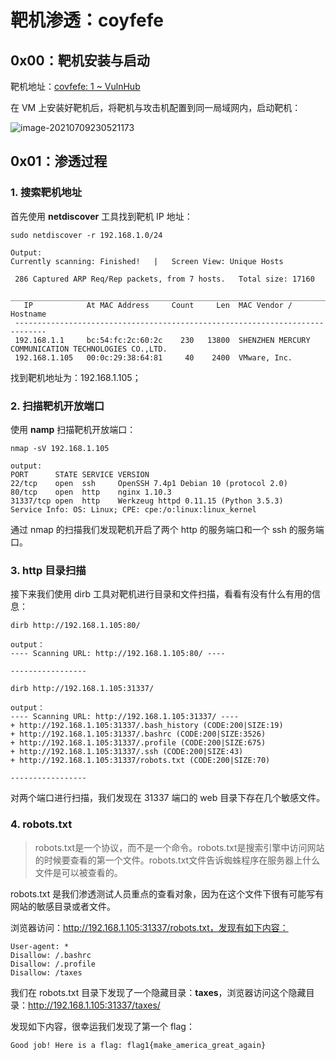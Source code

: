 # 靶机渗透：coyfefe

## 0x00：靶机安装与启动

靶机地址：[covfefe: 1 ~ VulnHub](https://www.vulnhub.com/entry/covfefe-1,199/)

在 VM 上安装好靶机后，将靶机与攻击机配置到同一局域网内，启动靶机：

![image-20210709230521173](https://pic.try-hard.cn/blog/image-20210709230521173.png)

## 0x01：渗透过程

### 1. 搜索靶机地址

首先使用 **netdiscover** 工具找到靶机 IP 地址：

```
sudo netdiscover -r 192.168.1.0/24

Output:
Currently scanning: Finished!   |   Screen View: Unique Hosts                                                                                                                              
                                                                                                                                                                                            
 286 Captured ARP Req/Rep packets, from 7 hosts.   Total size: 17160                                                                                                                        
 _____________________________________________________________________________
   IP            At MAC Address     Count     Len  MAC Vendor / Hostname      
 -----------------------------------------------------------------------------
 192.168.1.1     bc:54:fc:2c:60:2c    230   13800  SHENZHEN MERCURY COMMUNICATION TECHNOLOGIES CO.,LTD.                                                                                                                                                                                
 192.168.1.105   00:0c:29:38:64:81     40    2400  VMware, Inc.                                                                                                                             
```

找到靶机地址为：192.168.1.105；

### 2. 扫描靶机开放端口

使用 **namp** 扫描靶机开放端口：

```
nmap -sV 192.168.1.105

output:
PORT      STATE SERVICE VERSION
22/tcp    open  ssh     OpenSSH 7.4p1 Debian 10 (protocol 2.0)
80/tcp    open  http    nginx 1.10.3
31337/tcp open  http    Werkzeug httpd 0.11.15 (Python 3.5.3)
Service Info: OS: Linux; CPE: cpe:/o:linux:linux_kernel
```

通过 nmap 的扫描我们发现靶机开启了两个 http 的服务端口和一个 ssh 的服务端口。

### 3. http 目录扫描

接下来我们使用 dirb 工具对靶机进行目录和文件扫描，看看有没有什么有用的信息：

```
dirb http://192.168.1.105:80/

output：
---- Scanning URL: http://192.168.1.105:80/ ----
                                                                                                                                                        
-----------------
```

```
dirb http://192.168.1.105:31337/

output：
---- Scanning URL: http://192.168.1.105:31337/ ----
+ http://192.168.1.105:31337/.bash_history (CODE:200|SIZE:19)                                                                                                                               
+ http://192.168.1.105:31337/.bashrc (CODE:200|SIZE:3526)                                                                                                                                   
+ http://192.168.1.105:31337/.profile (CODE:200|SIZE:675)                                                                                                                                   
+ http://192.168.1.105:31337/.ssh (CODE:200|SIZE:43)                                                                                                                                        
+ http://192.168.1.105:31337/robots.txt (CODE:200|SIZE:70)                                                                                                                                  
                                                                                                                                                                                            
-----------------
```

对两个端口进行扫描，我们发现在 31337 端口的 web 目录下存在几个敏感文件。

### 4. robots.txt

> robots.txt是一个协议，而不是一个命令。robots.txt是搜索引擎中访问网站的时候要查看的第一个文件。robots.txt文件告诉蜘蛛程序在服务器上什么文件是可以被查看的。

robots.txt 是我们渗透测试人员重点的查看对象，因为在这个文件下很有可能写有网站的敏感目录或者文件。

浏览器访问：http://192.168.1.105:31337/robots.txt，发现有如下内容：

```
User-agent: *
Disallow: /.bashrc
Disallow: /.profile
Disallow: /taxes
```

我们在 robots.txt 目录下发现了一个隐藏目录：**taxes**，浏览器访问这个隐藏目录：http://192.168.1.105:31337/taxes/

发现如下内容，很幸运我们发现了第一个 flag：

```
Good job! Here is a flag: flag1{make_america_great_again}
```

